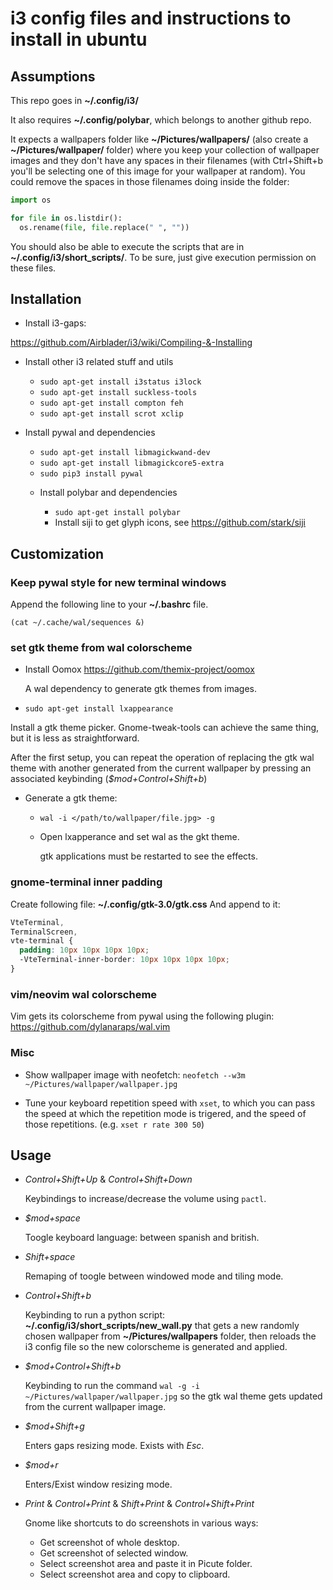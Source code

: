# i3 config files and instructions to install in ubuntu


## Assumptions


This repo goes in **~/.config/i3/**

It also requires **~/.config/polybar**, which belongs to another github repo.

It expects a wallpapers folder like **~/Pictures/wallpapers/** (also create a **~/Pictures/wallpaper/** folder) where you keep your collection of wallpaper images and they don't have any spaces in their filenames (with Ctrl+Shift+b you'll be selecting one of this image for your wallpaper at random).
You could remove the spaces in those filenames doing inside the folder:
```python
import os

for file in os.listdir():
  os.rename(file, file.replace(" ", ""))
```

You should also be able to execute the scripts that are in **~/.config/i3/short_scripts/**. To be sure, just give execution permission on these files.


## Installation


* Install i3-gaps:

https://github.com/Airblader/i3/wiki/Compiling-&-Installing

* Install other i3 related stuff and utils

  + `sudo apt-get install i3status i3lock`
  + `sudo apt-get install suckless-tools`
  + `sudo apt-get install compton feh`
  + `sudo apt-get install scrot xclip`


* Install pywal and dependencies

  + `sudo apt-get install libmagickwand-dev`
  + `sudo apt-get install libmagickcore5-extra`
  + `sudo pip3 install pywal`

  * Install polybar and dependencies

    + `sudo apt-get install polybar`
    + Install siji to get glyph icons, see https://github.com/stark/siji



## Customization


### Keep pywal style for new terminal windows

Append the following line to your **~/.bashrc** file.

`(cat ~/.cache/wal/sequences &)`

### set gtk theme from wal colorscheme
* Install Oomox https://github.com/themix-project/oomox

  A wal dependency to generate gtk themes from images.

* `sudo apt-get install lxappearance`

Install a gtk theme picker. Gnome-tweak-tools can achieve the same thing, but it is less as straightforward.

After the first setup, you can repeat the operation of replacing the gtk wal theme with another generated from the current wallpaper by pressing an associated keybinding (*$mod+Control+Shift+b*)

* Generate a gtk theme:

  + `wal -i </path/to/wallpaper/file.jpg> -g`

  + Open lxapperance and set wal as the gkt theme.

    gtk applications must be restarted to see the effects.


### gnome-terminal inner padding

Create following file: **~/.config/gtk-3.0/gtk.css**
And append to it: 
```css
VteTerminal,
TerminalScreen,
vte-terminal {
  padding: 10px 10px 10px 10px;
  -VteTerminal-inner-border: 10px 10px 10px 10px;
}
```


### vim/neovim wal colorscheme

Vim gets its colorscheme from pywal using the following plugin: https://github.com/dylanaraps/wal.vim

### Misc

* Show wallpaper image with neofetch: `neofetch --w3m ~/Pictures/wallpaper/wallpaper.jpg`

* Tune your keyboard repetition speed with `xset`, to which you can pass the speed at which the repetition mode is trigered, and the speed of those repetitions. (e.g. `xset r rate 300 50`)



## Usage


* *Control+Shift+Up* & *Control+Shift+Down*

  Keybindings to increase/decrease the volume using `pactl`.

* *$mod+space*

  Toogle keyboard language: between spanish and british.

* *Shift+space*

  Remaping of toogle between windowed mode and tiling mode.

* *Control+Shift+b*
  
  Keybinding to run a python script: **~/.config/i3/short_scripts/new_wall.py** that gets a new randomly chosen wallpaper from **~/Pictures/wallpapers** folder, then reloads the i3 config file so the new colorscheme is generated and applied.

* *$mod+Control+Shift+b*

  Keybinding to run the command
  `wal -g -i ~/Pictures/wallpaper/wallpaper.jpg`
  so the gtk wal theme gets updated from the current wallpaper image.

* *$mod+Shift+g*

  Enters gaps resizing mode. Exists with *Esc*.

* *$mod+r*

  Enters/Exist window resizing mode.

* *Print* & *Control+Print* & *Shift+Print* & *Control+Shift+Print*

  Gnome like shortcuts to do screenshots in various ways:
  + Get screenshot of whole desktop.
  + Get screenshot of selected window.
  + Select screenshot area and paste it in Picute folder.
  + Select screenshot area and copy to clipboard.


